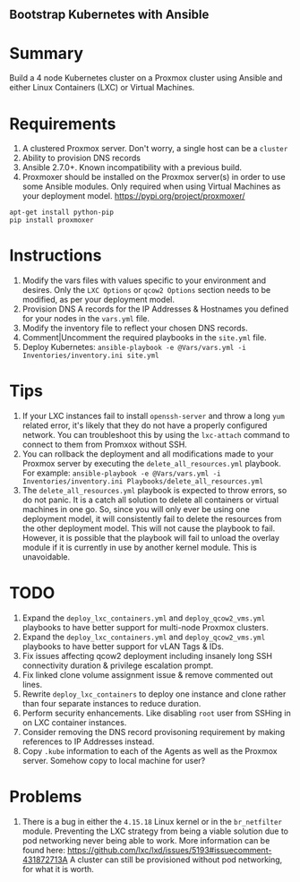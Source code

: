 ## Bootstrap Kubernetes with Ansible

# Summary
Build a 4 node Kubernetes cluster on a Proxmox cluster using Ansible and either Linux Containers (LXC) or Virtual Machines.

# Requirements
1) A clustered Proxmox server. Don't worry, a single host can be a `cluster`
2) Ability to provision DNS records
3) Ansible 2.7.0+. Known incompatibility with a previous build. 
4) Proxmoxer should be installed on the Proxmox server(s) in order to use some Ansible modules. Only required when using Virtual Machines as your deployment model. https://pypi.org/project/proxmoxer/
```
apt-get install python-pip
pip install proxmoxer
```

# Instructions

1) Modify the vars files with values specific to your environment and desires. Only the `LXC Options` or `qcow2 Options` section needs to be modified, as per your deployment model. 
2) Provision DNS A records for the IP Addresses & Hostnames you defined for your nodes in the `vars.yml` file.
3) Modify the inventory file to reflect your chosen DNS records.
4) Comment|Uncomment the required playbooks in the `site.yml` file.
5) Deploy Kubernetes: `ansible-playbook -e @Vars/vars.yml -i Inventories/inventory.ini site.yml`


# Tips

1) If your LXC instances fail to install `openssh-server` and throw a long `yum` related error, it's likely that they do not have a properly configured network. You can troubleshoot this by using the `lxc-attach` command to connect to them from Promxox without SSH. 
2) You can rollback the deployment and all modifications made to your Proxmox server by executing the `delete_all_resources.yml` playbook. For example: `ansible-playbook -e @Vars/vars.yml -i Inventories/inventory.ini Playbooks/delete_all_resources.yml`
3) The `delete_all_resources.yml` playbook is expected to throw errors, so do not panic. It is a catch all solution to delete all containers or virtual machines in one go. So, since you will only ever be using one deployment model, it will consistently fail to delete the resources from the other deployment model. This will not cause the playbook to fail. However, it is possible that the playbook will fail to unload the overlay module if it is currently in use by another kernel module. This is unavoidable. 


# TODO

1) Expand the `deploy_lxc_containers.yml` and `deploy_qcow2_vms.yml` playbooks to have better support for multi-node Proxmox clusters.
2) Expand the `deploy_lxc_containers.yml` and `deploy_qcow2_vms.yml` playbooks to have better support for vLAN Tags & IDs.
2) Fix issues affecting qcow2 deployment including insanely long SSH connectivity duration & privilege escalation prompt.
3) Fix linked clone volume assignment issue & remove commented out lines.
4) Rewrite `deploy_lxc_containers` to deploy one instance and clone rather than four separate instances to reduce duration.
5) Perform security enhancements. Like disabling `root` user from SSHing in on LXC container instances.
6) Consider removing the DNS record provisoning requirement by making references to IP Addresses instead. 
7) Copy `.kube` information to each of the Agents as well as the Proxmox server. Somehow copy to local machine for user?

# Problems

1) There is a bug in either the `4.15.18` Linux kernel or in the `br_netfilter` module. Preventing the LXC strategy from being a viable solution due to pod networking never being able to work. More information can be found here: https://github.com/lxc/lxd/issues/5193#issuecomment-431872713A A cluster can still be provisioned without pod networking, for what it is worth. 
